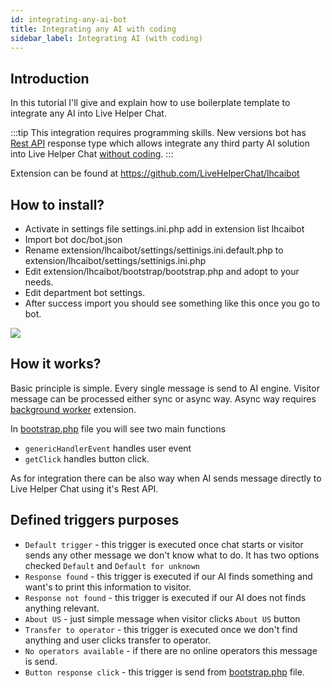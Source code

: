 ```yaml
---
id: integrating-any-ai-bot
title: Integrating any AI with coding
sidebar_label: Integrating AI (with coding)
---
```


## Introduction

In this tutorial I'll give and explain how to use boilerplate template to integrate any AI into Live Helper Chat.

:::tip
This integration requires programming skills. New versions bot has [Rest API](rest-api.md) response type which allows integrate any third party AI solution into Live Helper Chat [without coding](integrate-any-ai-without-coding.md).
:::

Extension can be found at https://github.com/LiveHelperChat/lhcaibot

## How to install?

* Activate in settings file settings.ini.php add in extension list lhcaibot
* Import bot doc/bot.json
* Rename extension/lhcaibot/settings/settinigs.ini.default.php to extension/lhcaibot/settings/settinigs.ini.php
* Edit extension/lhcaibot/bootstrap/bootstrap.php and adopt to your needs.
* Edit department bot settings.
* After success import you should see something like this once you go to bot.

![](/img/bot/lhcaibot.png)

## How it works?

Basic principle is simple. Every single message is send to AI engine. Visitor message can be processed either sync or async way. Async way requires [background worker](https://github.com/LiveHelperChat/lhc-php-resque) extension.

In [bootstrap.php](https://github.com/LiveHelperChat/lhcaibot/blob/master/bootstrap/bootstrap.php) file you will see two main functions

* `genericHandlerEvent` handles user event
* `getClick` handles button click.

As for integration there can be also way when AI sends message directly to Live Helper Chat using it's Rest API.

## Defined triggers purposes

* `Default trigger` - this trigger is executed once chat starts or visitor sends any other message we don't know what to do. It has two options checked `Default` and `Default for unknown`
* `Response found` - this trigger is executed if our AI finds something and want's to print this information to visitor.
* `Response not found` - this trigger is executed if our AI does not finds anything relevant.
* `About US` - just simple message when visitor clicks `About US` button
* `Transfer to operator` - this trigger is executed once we don't find anything and user clicks transfer to operator.
* `No operators available` - if there are no online operators this message is send.
* `Button response click` - this trigger is send from [bootstrap.php](https://github.com/LiveHelperChat/lhcaibot/blob/master/bootstrap/bootstrap.php#L85) file.
